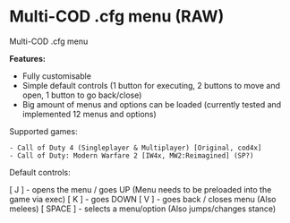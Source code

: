 # Multi-COD .cfg menu (RAW)

Multi-COD .cfg menu

**Features:** 

- Fully customisable
- Simple default controls (1 button for executing, 2 buttons to move and open, 1 button to go back/close)
- Big amount of menus and options can be loaded (currently tested and implemented 12 menus and options)

Supported games:
~~~~
- Call of Duty 4 (Singleplayer & Multiplayer) [Original, cod4x]
- Call of Duty: Modern Warfare 2 [IW4x, MW2:Reimagined] (SP?)
~~~~

Default controls:

[ J ] - opens the menu / goes UP (Menu needs to be preloaded into the game via exec)
[ K ] - goes DOWN
[ V ] - goes back / closes menu (Also melees)
[ SPACE ] - selects a menu/option (Also jumps/changes stance)